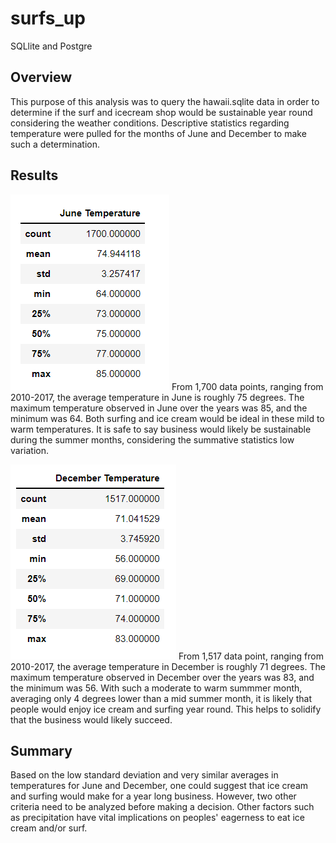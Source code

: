 # surfs_up
SQLlite and Postgre
## Overview
This purpose of this analysis was to query the hawaii.sqlite data in order to determine if the surf and icecream shop would be sustainable year round considering the weather conditions. Descriptive statistics regarding temperature were pulled for the months of June and December to make such a determination. 

## Results
![June_Temperature.png](June_Temperature.png)
From 1,700 data points, ranging from 2010-2017, the average temperature in June is roughly 75 degrees. The maximum temperature observed in June over the years was 85, and the minimum was 64. Both surfing and ice cream would be ideal in these mild to warm temperatures. It is safe to say business would likely be sustainable during the summer months, considering the summative statistics low variation.

![December_Temperature.png](December_Temperature.png)
From 1,517 data point, ranging from 2010-2017, the average temperature in December is roughly 71 degrees. The maximum temperature observed in December over the years was 83, and the minimum was 56. With such a moderate to warm summmer month, averaging only 4 degrees lower than a mid summer month, it is likely that people would enjoy ice cream and surfing year round. This helps to solidify that the business would likely succeed.

## Summary
Based on the low standard deviation and very similar averages in temperatures for June and December, one could suggest that ice cream and surfing would make for a year long business. However, two other criteria need to be analyzed before making a decision. Other factors such as precipitation have vital implications on peoples' eagerness to eat ice cream and/or surf. 

